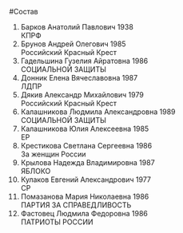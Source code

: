 #Состав
1. Барков Анатолий Павлович 1938   
    КПРФ
2. Брунов Андрей Олегович 1985   
    Российский Красный Крест
3. Гадельшина Гузелия Айратовна 1986   
    СОЦИАЛЬНОЙ ЗАЩИТЫ
4. Донник Елена Вячеславовна 1987   
    ЛДПР
5. Дякив Александр Михайлович 1979   
    Российский Красный Крест
6. Калашникова Людмила Александровна 1989   
    СОЦИАЛЬНОЙ ЗАЩИТЫ
7. Калашникова Юлия Алексеевна 1985   
    ЕР
8. Крестикова Светлана Сергеевна 1986   
    За женщин России
9. Крылова Надежда Владимировна 1987   
    ЯБЛОКО
10. Кулаков Евгений Александрович 1977   
    СР
11. Помазанова Мария Николаевна 1986   
    ПАРТИЯ ЗА СПРАВЕДЛИВОСТЬ
12. Фастовец Людмила Федоровна 1986   
    ПАТРИОТЫ РОССИИ
